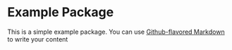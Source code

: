 # Example Package

This is a simple example package. You can use
[Github-flavored Markdown](https://github.com/DephPhascow/py-graphql)
to write your content